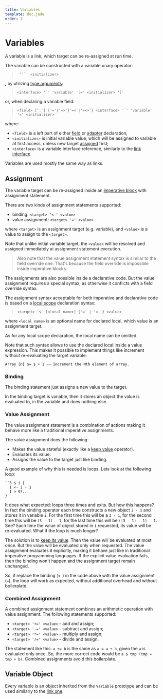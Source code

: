 ```yaml
---
title: Variables
template: doc.jade
order: 2
---
```


Variables
=========
<!--
Copyright (C) 2010-2013 Ruslan Lopatin.
Permission is granted to copy, distribute and/or modify this document
under the terms of the GNU Free Documentation License, Version 1.3
or any later version published by the Free Software Foundation;
with no Invariant Sections, no Front-Cover Texts, and no Back-Cover Texts.
A copy of the license is included in the section entitled "GNU
Free Documentation License".
-->

A variable is a link, which target can be re-assigned at run time.

The variable can be constructed with a variable unary operator:
> ``` '``' <initializer>```

, by utilizing [type arguments](type_parameters.html#type-arguments):

> ``<interface> '`' 'variable' '[=' <initializer> ']'``

or, when declaring a variable field:

> ``<field> [':'] {'='|'=>'|'=<'|'=<>'} <interface> '`' 'variable' '=' <initializer>``

where:

* `<field>` is a left part of either
  [field](/docs/objects/fields.html#field-declaration) or
  [adapter](/docs/objects/adapters.html#adapter-declaration) declaration;
* `<initializer>` is initial variable value, which will be assigned to
  variable at first access, unless new target [assigned](#variable-assignment)
  first;
* `<interface>` is a variable interface reference, similarly to the
  [link interface](links.html#link-interface).

Variables are used mostly the same way as links.


Assignment
----------

The variable target can be re-assigned inside
an [imperative block](../sentences/imperatives.html) with assignment statement.

There are two kinds of assignment statements supported:

- binding: `<target> '<-' <value>`
- value assignment: `<target> '=' <value>`

where `<target>` is an assignment target (e.g. variable), and `<value>` is a
value to assign to the `<target>`.

Note that unlike initial variable target, the `<value>` will be resolved and
assigned immediately at assignment statement execution.

> Also note that the value assignment statement syntax is similar to the field
> override one. That's because the field override is impossible inside
> imperative blocks.

The assignments are also possible inside a declarative code. But the value
assignment requires a special syntax, as otherwise it conflicts with a field
override syntax.

The assignment syntax acceptable for both imperative and declarative code is
based on a [local scope](../sentences/locals.html#local-scope) declaration
syntax:

> `<target> '$' [<local name>] {'=' | '<-'} <value>`

where `<local name>` is an optional name for declared local, which value is an
assignment target.

As for any local scope declaration, the local name can be omitted.

Note that such syntax allows to use the declared local inside a value
expression. This makes it possible to implement things like increment without
re-evaluating the target variable:
```o42a
Array [n] $= $ + 1 ~~ Increment the Nth element of array.
```


### Binding ###

The binding statement just assigns a new value to the target.

In the binding target is variable, then it stores an object the value is
evaluated to, in the variable and does nothing else.


### Value Assignment ###

The value assignment statement is a combination of actions making it behave more
like a traditional imperative assignments.

The value assignment does the following:

- Makes the value stateful (exactly like a [keep value][] operator).
- Evaluates its value.
- Assigns the value to the target just like binding.

A good example of why this is needed is loops. Lets look at the following loop:
```o42a
``3 $ i {
  I <- i - 1
  I > 0?...
}
```
It does what expected: loops three times and exits. But how this happens? In
fact the binding operator each time constructs a new object `i - 1` and stores
it in variable `i`. For the first time this will be a `3 - 1`, for the second
time this will be `(3 - 1) - 1`, for the last time this will be
`((3 - 1) - 1) - 1`. See? Each time the value of object stored in `i` requested,
its value will be re-evaluated. What if the loop is much longer?

The solution is to [keep its value][keep value]. Then the value will be
evaluated at most once. But the value will be evaluated only when requested.
The value assignment evaluates it explicitly, making it behave just like in
traditional imperative programming languages. If the explicit value evaluation
fails, then the binding won't happen and the assignment target remain unchanged.

So, if replace the binding (`<-`) in the code above with the value assignment
(`=`), the loop will work as expected, without additional overhead and without
boilerplate.

[keep value]: ../expressions/unary.html#keep-value


### Combined Assignment ###

A combined assignment statement combines an arithmetic operation with value
assignment. The following statements supported:

- `<target> '+=' <value>` - add and assign;
- `<target> '-=' <value>` - subtract and assign;
- `<target> '*=' <value>` - multiply and assign;
- `<target> '/=' <value>` - divide and assign.

The statement like this: `a += b` is the same as `a = a + b`, given the `a` is
evaluated only once. So, the more correct code would be
`a $ tmp (tmp = tmp + b)`. Combined assignments avoid this boilerplate.


Variable Object
---------------

Every variable is an object inherited from the `Variable` prototype and can be
used similarly to the [link one](links.html#link-object).
